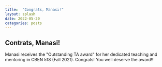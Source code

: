 ```yaml
---
title:  "Congrats, Manasi!"
layout: splash
date: 2022-05-20
categories: posts
---
```


## Contrats, Manasi! 
Manasi receives the "Outstanding TA award" for her dedicated teaching and mentoring in CBEN 518 (Fall 2021). Congrats! You well deserve the award!!

